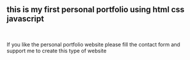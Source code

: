 <h2>this is my first personal portfolio using html css javascript</h2>
<br>
<p>If you like the personal portfolio website please fill the contact form and support me to create this type of website</p>
